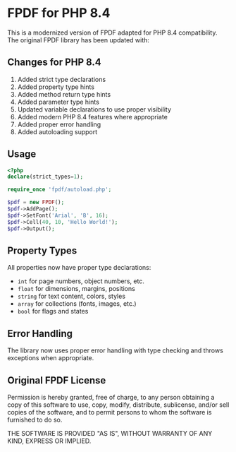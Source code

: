 # FPDF for PHP 8.4

This is a modernized version of FPDF adapted for PHP 8.4 compatibility. The original FPDF library has been updated with:

## Changes for PHP 8.4

1. Added strict type declarations
2. Added property type hints
3. Added method return type hints
4. Added parameter type hints
5. Updated variable declarations to use proper visibility
6. Added modern PHP 8.4 features where appropriate
7. Added proper error handling
8. Added autoloading support

## Usage

```php
<?php
declare(strict_types=1);

require_once 'fpdf/autoload.php';

$pdf = new FPDF();
$pdf->AddPage();
$pdf->SetFont('Arial', 'B', 16);
$pdf->Cell(40, 10, 'Hello World!');
$pdf->Output();
```

## Property Types

All properties now have proper type declarations:

- `int` for page numbers, object numbers, etc.
- `float` for dimensions, margins, positions
- `string` for text content, colors, styles
- `array` for collections (fonts, images, etc.)
- `bool` for flags and states

## Error Handling

The library now uses proper error handling with type checking and throws exceptions when appropriate.

## Original FPDF License

Permission is hereby granted, free of charge, to any person obtaining a copy
of this software to use, copy, modify, distribute, sublicense, and/or sell
copies of the software, and to permit persons to whom the software is furnished
to do so.

THE SOFTWARE IS PROVIDED "AS IS", WITHOUT WARRANTY OF ANY KIND, EXPRESS OR IMPLIED.